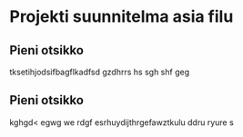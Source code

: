 # Projekti suunnitelma asia filu

## Pieni otsikko

tksetihjodsifbagflkadfsd
gzdhrrs
hs
sgh
shf
geg

## Pieni otsikko

kghgd<
egwg
we
rdgf
esrhuydijthrgefawztkulu ddru ryure s
